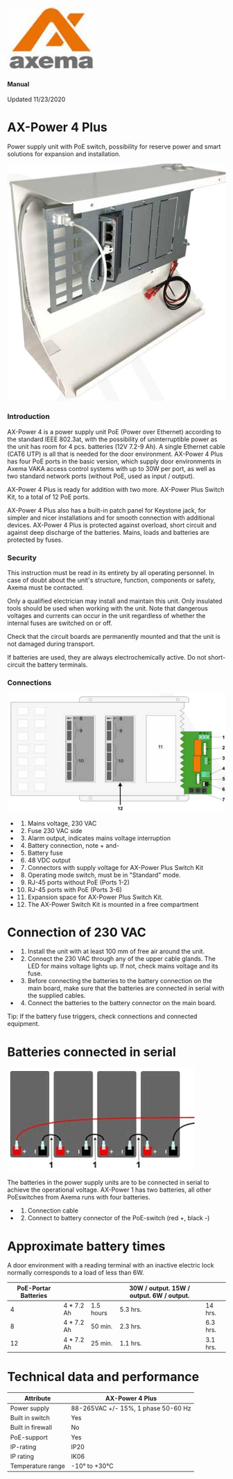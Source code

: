 ![](_page_0_Picture_0.jpeg)

#### Manual

Updated 11/23/2020

# **AX-Power 4 Plus**

Power supply unit with PoE switch, possibility for reserve power and smart solutions for expansion and installation.

![](_page_0_Picture_5.jpeg)

### Introduction

AX-Power 4 is a power supply unit PoE (Power over Ethernet) according to the standard IEEE 802.3at, with the possibility of uninterruptible power as the unit has room for 4 pcs. batteries (12V 7.2-9 Ah). A single Ethernet cable (CAT6 UTP) is all that is needed for the door environment. AX-Power 4 Plus has four PoE ports in the basic version, which supply door environments in Axema VAKA access control systems with up to 30W per port, as well as two standard network ports (without PoE, used as input / output).

AX-Power 4 Plus is ready for addition with two more. AX-Power Plus Switch Kit, to a total of 12 PoE ports.

AX-Power 4 Plus also has a built-in patch panel for Keystone jack, for simpler and nicer installations and for smooth connection with additional devices. AX-Power 4 Plus is protected against overload, short circuit and against deep discharge of the batteries. Mains, loads and batteries are protected by fuses.

### Security

This instruction must be read in its entirety by all operating personnel. In case of doubt about the unit's structure, function, components or safety, Axema must be contacted.

Only a qualified electrician may install and maintain this unit. Only insulated tools should be used when working with the unit. Note that dangerous voltages and currents can occur in the unit regardless of whether the internal fuses are switched on or off.

Check that the circuit boards are permanently mounted and that the unit is not damaged during transport.

If batteries are used, they are always electrochemically active. Do not short-circuit the battery terminals.

### Connections

![](_page_2_Figure_1.jpeg)

- 1. Mains voltage, 230 VAC
- 2. Fuse 230 VAC side
- 3. Alarm output, indicates mains voltage interruption
- 4. Battery connection, note + and-
- 5. Battery fuse
- 6. 48 VDC output
- 7. Connectors with supply voltage for AX-Power Plus Switch Kit
- 8. Operating mode switch, must be in "Standard" mode.
- 9. RJ-45 ports without PoE (Ports 1-2)
- 10. RJ-45 ports with PoE (Ports 3-6)
- 11. Expansion space for AX-Power Plus Switch Kit.
- 12. The AX-Power Switch Kit is mounted in a free compartment

# Connection of 230 VAC

- 1. Install the unit with at least 100 mm of free air around the unit.
- 2. Connect the 230 VAC through any of the upper cable glands. The LED for mains voltage lights up. If not, check mains voltage and its fuse.
- 3. Before connecting the batteries to the battery connection on the main board, make sure that the batteries are connected in serial with the supplied cables.
- 4. Connect the batteries to the battery connector on the main board.

Tip: If the battery fuse triggers, check connections and connected equipment.

# Batteries connected in serial

![](_page_3_Picture_1.jpeg)

The batteries in the power supply units are to be connected in serial to achieve the operational voltage. AX-Power 1 has two batteries, all other PoEswitches from Axema runs with four batteries.

- 1. Connection cable
- 2. Connect to battery connector of the PoE-switch (red +, black -)

# Approximate battery times

A door environment with a reading terminal with an inactive electric lock normally corresponds to a load of less than 6W.

| PoE-Portar Batteries |            |           | 30W / output. 15W / output. 6W / output. |          |
|----------------------|------------|-----------|------------------------------------------|----------|
| 4                    | 4 * 7.2 Ah | 1.5 hours | 5.3 hrs.                                 | 14 hrs.  |
| 8                    | 4 * 7.2 Ah | 50 min.   | 2.3 hrs.                                 | 6.3 hrs. |
| 12                   | 4 * 7.2 Ah | 25 min.   | 1.1 hrs.                                 | 3.1 hrs. |

# Technical data and performance

| Attribute         | AX-Power 4 Plus                     |
|-------------------|-------------------------------------|
| Power supply      | 88-265VAC +/- 15%, 1 phase 50-60 Hz |
| Built in switch   | Yes                                 |
| Built in firewall | No                                  |
| PoE-support       | Yes                                 |
| IP-rating         | IP20                                |
| IP rating         | IK06                                |
| Temperature range | -10° to +30°C                       |